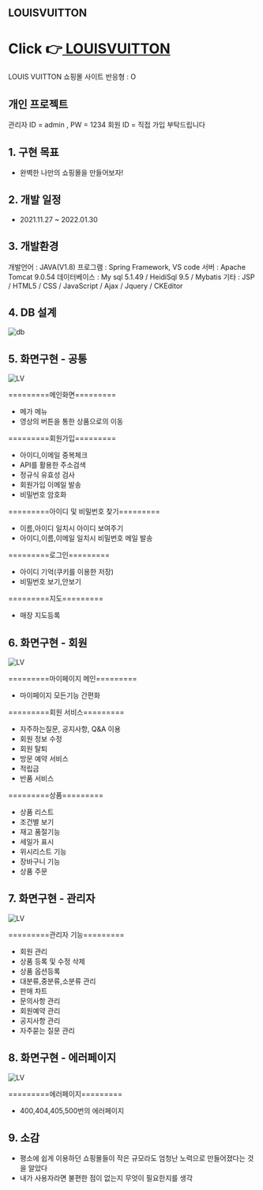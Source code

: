 ## LOUISVUITTON
# Click 👉<a href = 'http://49.142.157.251:9090/cjs2108_psj/'> LOUISVUITTON</a>

LOUIS VUITTON 쇼핑몰 사이트
반응형 : O

## 개인 프로젝트

관리자 ID = admin , PW = 1234
회원 ID = 직접 가입 부탁드립니다

## 1. 구현 목표

-   완벽한 나만의 쇼핑몰을 만들어보자! 


## 2. 개발 일정

-   2021.11.27 ~ 2022.01.30

## 3. 개발환경

개발언어 : JAVA(V1.8)
프로그램 : Spring Framework, VS code 
서버 : Apache Tomcat 9.0.54
데이터베이스 : My sql 5.1.49 / HeidiSql 9.5 / Mybatis
기타 : JSP / HTML5 / CSS / JavaScript / Ajax / Jquery / CKEditor

## 4. DB 설계

<img src="https://user-images.githubusercontent.com/92313032/167255198-9f00e12a-8598-4850-898b-4d46de06a508.png" alt="db"/>


## 5. 화면구현 - 공통


<img src="https://user-images.githubusercontent.com/92313032/167255431-3a26f54f-7ab0-4656-bb40-8f138a229072.png" alt="LV"/>

=========메인화면=========

- 메가 메뉴
- 영상의 버튼을 통한 상품으로의 이동

=========회원가입=========

- 아이디,이메일 중복체크
- API를 활용한 주소검색
- 정규식 유효성 검사
- 회원가입 이메일 발송
- 비밀번호 암호화

=========아이디 및 비밀번호 찾기=========

- 이름,아이디 일치시 아이디 보여주기
- 아이디,이름,이메일 일치시 비밀번호 메일 발송

=========로그인=========

- 아이디 기억(쿠키를 이용한 저장)
- 비밀번호 보기,안보기

=========지도=========

- 매장 지도등록


## 6. 화면구현 - 회원

<img src="https://user-images.githubusercontent.com/92313032/167255434-463ffeb1-cfb2-4a10-95ae-b9700a46c7ff.png" alt="LV"/>

=========마이페이지 메인=========

- 마이페이지 모든기능 간편화

=========회원 서비스=========

- 자주하는질문, 공지사항, Q&A 이용
- 회원 정보 수정
- 회원 탈퇴
- 방문 예약 서비스
- 적립금 
- 반품 서비스

=========상품=========

- 상품 리스트
- 조건별 보기
- 재고 품절기능
- 세일가 표시
- 위시리스트 기능
- 장바구니 기능
- 상품 주문


## 7. 화면구현 - 관리자  
          
<img src="https://user-images.githubusercontent.com/92313032/167255448-d84d01d6-c7e2-4f71-9a2f-960dd2c61b39.png" alt="LV"/>       

=========관리자 기능=========
- 회원 관리 
- 상품 등록 및 수정 삭제
- 상품 옵션등록
- 대분류,중분류,소분류 관리
- 판매 차트
- 문의사항 관리
- 회원예약 관리
- 공지사항 관리
- 자주묻는 질문 관리


## 8. 화면구현 - 에러페이지

<img src="https://user-images.githubusercontent.com/92313032/167255471-2af9c2c4-f5c9-457a-a0da-ff339618bccf.png" alt="LV"/>

=========에러페이지=========

- 400,404,405,500번의 에러페이지


## 9. 소감

- 평소에 쉽게 이용하던 쇼핑몰들이 작은 규모라도 엄청난 노력으로 만들어졌다는 것을 알았다
- 내가 사용자라면 불편한 점이 없는지 무엇이 필요한지를 생각 
